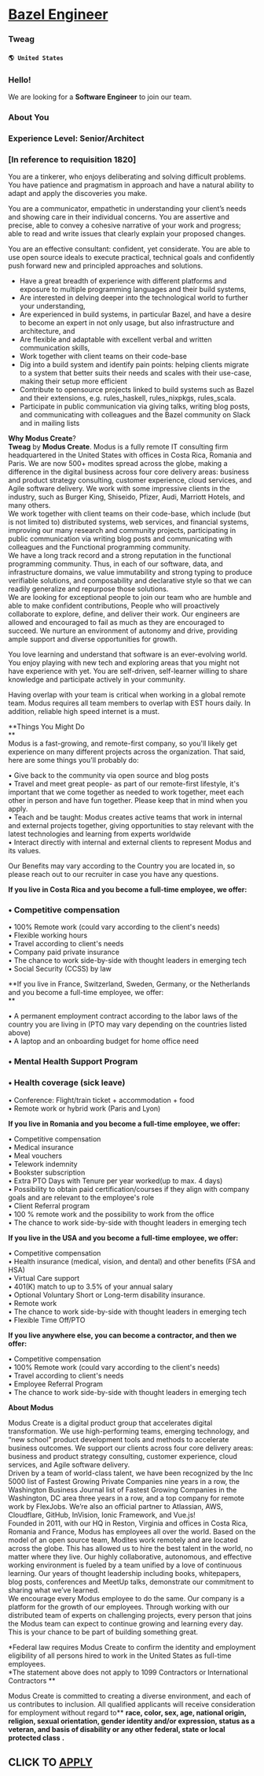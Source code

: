 # [Bazel Engineer](https://www.remotewlb.com/apply/bazel-engineer-83132)  
### Tweag  
#### `🌎 United States`  

### Hello!

We are looking for a **Software Engineer** to join our team.

### About You

### Experience Level: Senior/Architect

### [In reference to requisition 1820]

You are a tinkerer, who enjoys deliberating and solving difficult problems. You have patience and pragmatism in approach and have a natural ability to adapt and apply the discoveries you make.

You are a communicator, empathetic in understanding your client’s needs and showing care in their individual concerns. You are assertive and precise, able to convey a cohesive narrative of your work and progress; able to read and write issues that clearly explain your proposed changes.

You are an effective consultant: confident, yet considerate. You are able to use open source ideals to execute practical, technical goals and confidently push forward new and principled approaches and solutions.

  * Have a great breadth of experience with different platforms and exposure to multiple programming languages and their build systems, 
  * Are interested in delving deeper into the technological world to further your understanding,
  * Are experienced in build systems, in particular Bazel, and have a desire to become an expert in not only usage, but also infrastructure and architecture, and
  * Are flexible and adaptable with excellent verbal and written communication skills,
  * Work together with client teams on their code-base
  * Dig into a build system and identify pain points: helping clients migrate to a system that better suits their needs and scales with their use-case, making their setup more efficient
  * Contribute to opensource projects linked to build systems such as Bazel and their extensions, e.g. rules_haskell, rules_nixpkgs, rules_scala.
  * Participate in public communication via giving talks, writing blog posts, and communicating with colleagues and the Bazel community on Slack and in mailing lists

 **Why Modus Create**?  
 **Tweag** by **Modus Create**. Modus is a fully remote IT consulting firm headquartered in the United States with offices in Costa Rica, Romania and Paris. We are now 500+ modites spread across the globe, making a difference in the digital business across four core delivery areas: business and product strategy consulting, customer experience, cloud services, and Agile software delivery. We work with some impressive clients in the industry, such as Burger King, Shiseido, Pfizer, Audi, Marriott Hotels, and many others.  
We work together with client teams on their code-base, which include (but is not limited to) distributed systems, web services, and financial systems, improving our many research and community projects, participating in public communication via writing blog posts and communicating with colleagues and the Functional programming community.  
We have a long track record and a strong reputation in the functional programming community. Thus, in each of our software, data, and infrastructure domains, we value immutability and strong typing to produce verifiable solutions, and composability and declarative style so that we can readily generalize and repurpose those solutions.  
We are looking for exceptional people to join our team who are humble and able to make confident contributions, People who will proactively collaborate to explore, define, and deliver their work. Our engineers are allowed and encouraged to fail as much as they are encouraged to succeed. We nurture an environment of autonomy and drive, providing ample support and diverse opportunities for growth.

You love learning and understand that software is an ever-evolving world. You enjoy playing with new tech and exploring areas that you might not have experience with yet. You are self-driven, self-learner willing to share knowledge and participate actively in your community.  
  
Having overlap with your team is critical when working in a global remote team. Modus requires all team members to overlap with EST hours daily. In addition, reliable high speed internet is a must.  
  
 **Things You Might Do  
**  
Modus is a fast-growing, and remote-first company, so you'll likely get experience on many different projects across the organization. That said, here are some things you'll probably do:  
  
• Give back to the community via open source and blog posts  
• Travel and meet great people- as part of our remote-first lifestyle, it's important that we come together as needed to work together, meet each other in person and have fun together. Please keep that in mind when you apply.  
• Teach and be taught: Modus creates active teams that work in internal and external projects together, giving opportunities to stay relevant with the latest technologies and learning from experts worldwide  
• Interact directly with internal and external clients to represent Modus and its values.  
  
Our Benefits may vary according to the Country you are located in, so please reach out to our recruiter in case you have any questions.  
  
**If you live in Costa Rica and you become a full-time employee, we offer:**

### • Competitive compensation

• 100% Remote work (could vary according to the client's needs)  
• Flexible working hours  
• Travel according to client's needs  
• Company paid private insurance  
• The chance to work side-by-side with thought leaders in emerging tech  
• Social Security (CCSS) by law

 **If you live in France, Switzerland, Sweden, Germany, or the Netherlands and you become a full-time employee, we offer:  
**

• A permanent employment contract according to the labor laws of the country you are living in (PTO may vary depending on the countries listed above)  
• A laptop and an onboarding budget for home office need

### • Mental Health Support Program

### • Health coverage (sick leave)

• Conference: Flight/train ticket + accommodation + food  
• Remote work or hybrid work (Paris and Lyon)  
  
 **If you live in Romania and you become a full-time employee, we offer:**  
  
• Competitive compensation  
• Medical insurance  
• Meal vouchers  
• Telework indemnity  
• Bookster subscription  
• Extra PTO Days with Tenure per year worked(up to max. 4 days)  
• Possibility to obtain paid certification/courses if they align with company goals and are relevant to the employee's role  
• Client Referral program  
• 100 % remote work and the possibility to work from the office  
• The chance to work side-by-side with thought leaders in emerging tech  
  
 **If you live in the USA and you become a full-time employee, we offer:**  
  
• Competitive compensation  
• Health insurance (medical, vision, and dental) and other benefits (FSA and HSA)  
• Virtual Care support  
• 401(K) match to up to 3.5% of your annual salary  
• Optional Voluntary Short or Long-term disability insurance.  
• Remote work  
• The chance to work side-by-side with thought leaders in emerging tech  
• Flexible Time Off/PTO  
  
 **If you live anywhere else, you can become a contractor, and then we offer:**  
  
• Competitive compensation  
• 100% Remote work (could vary according to the client's needs)  
• Travel according to client's needs  
• Employee Referral Program  
• The chance to work side-by-side with thought leaders in emerging tech  
  
 **About Modus**  
  
Modus Create is a digital product group that accelerates digital transformation. We use high-performing teams, emerging technology, and “new school” product development tools and methods to accelerate business outcomes. We support our clients across four core delivery areas: business and product strategy consulting, customer experience, cloud services, and Agile software delivery.  
Driven by a team of world-class talent, we have been recognized by the Inc 5000 list of Fastest Growing Private Companies nine years in a row, the Washington Business Journal list of Fastest Growing Companies in the Washington, DC area three years in a row, and a top company for remote work by FlexJobs. We’re also an official partner to Atlassian, AWS, Cloudflare, GitHub, InVision, Ionic Framework, and Vue.js!  
Founded in 2011, with our HQ in Reston, Virginia and offices in Costa Rica, Romania and France, Modus has employees all over the world. Based on the model of an open source team, Modites work remotely and are located across the globe. This has allowed us to hire the best talent in the world, no matter where they live. Our highly collaborative, autonomous, and effective working environment is fueled by a team unified by a love of continuous learning. Our years of thought leadership including books, whitepapers, blog posts, conferences and MeetUp talks, demonstrate our commitment to sharing what we’ve learned.  
We encourage every Modus employee to do the same. Our company is a platform for the growth of our employees. Through working with our distributed team of experts on challenging projects, every person that joins the Modus team can expect to continue growing and learning every day. This is your chance to be part of building something great.

*Federal law requires Modus Create to confirm the identity and employment eligibility of all persons hired to work in the United States as full-time employees.  
*The statement above does not apply to 1099 Contractors or International Contractors **  
  
Modus Create is committed to creating a diverse environment, and each of us contributes to inclusion. All qualified applicants will receive consideration for employment without regard to** **race, color, sex, age, national origin, religion, sexual orientation, gender identity and/or expression, status as a veteran, and basis of disability or any other federal, state or local protected class** **.**

  
## CLICK TO [APPLY](https://www.remotewlb.com/apply/bazel-engineer-83132)


